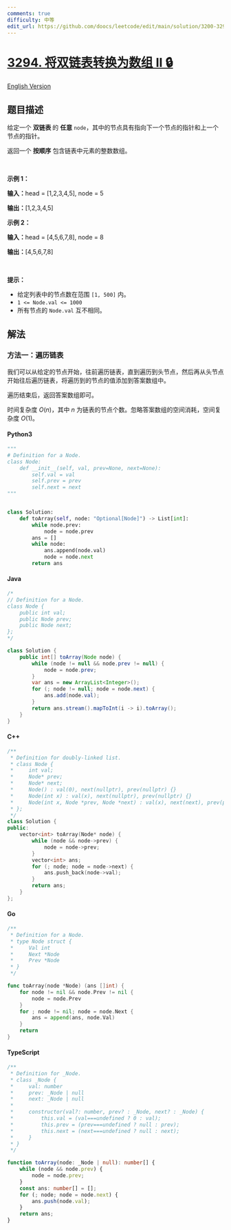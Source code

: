 ```yaml
---
comments: true
difficulty: 中等
edit_url: https://github.com/doocs/leetcode/edit/main/solution/3200-3299/3294.Convert%20Doubly%20Linked%20List%20to%20Array%20II/README.md
---
```


<!-- problem:start -->

# [3294. 将双链表转换为数组 II 🔒](https://leetcode.cn/problems/convert-doubly-linked-list-to-array-ii)

[English Version](/solution/3200-3299/3294.Convert%20Doubly%20Linked%20List%20to%20Array%20II/README_EN.md)

## 题目描述

<!-- description:start -->

<p>给定一个 <strong>双链表&nbsp;</strong>的&nbsp;<b>任意</b>&nbsp;<code>node</code>，其中的节点具有指向下一个节点的指针和上一个节点的指针。</p>

<p>返回一个 <strong>按顺序</strong> 包含链表中元素的整数数组。</p>

<p>&nbsp;</p>

<p><strong class="example">示例 1：</strong></p>

<div class="example-block">
<p><strong>输入：</strong><span class="example-io">head = [1,2,3,4,5], node = 5</span></p>

<p><span class="example-io"><b>输出：</b>[1,2,3,4,5]</span></p>
</div>

<p><strong class="example">示例 2：</strong></p>

<div class="example-block">
<p><span class="example-io"><b>输入：</b>head = [4,5,6,7,8], node = 8</span></p>

<p><span class="example-io"><b>输出：</b>[4,5,6,7,8]</span></p>
</div>

<p>&nbsp;</p>

<p><strong>提示：</strong></p>

<ul>
	<li>给定列表中的节点数在范围&nbsp;<code>[1, 500]</code>&nbsp;内。</li>
	<li><code>1 &lt;= Node.val &lt;= 1000</code></li>
	<li>所有节点的&nbsp;<code>Node.val</code>&nbsp;互不相同。</li>
</ul>

<!-- description:end -->

## 解法

<!-- solution:start -->

### 方法一：遍历链表

我们可以从给定的节点开始，往前遍历链表，直到遍历到头节点，然后再从头节点开始往后遍历链表，将遍历到的节点的值添加到答案数组中。

遍历结束后，返回答案数组即可。

时间复杂度 $O(n)$，其中 $n$ 为链表的节点个数。忽略答案数组的空间消耗，空间复杂度 $O(1)$。

<!-- tabs:start -->

#### Python3

```python
"""
# Definition for a Node.
class Node:
    def __init__(self, val, prev=None, next=None):
        self.val = val
        self.prev = prev
        self.next = next
"""


class Solution:
    def toArray(self, node: "Optional[Node]") -> List[int]:
        while node.prev:
            node = node.prev
        ans = []
        while node:
            ans.append(node.val)
            node = node.next
        return ans
```

#### Java

```java
/*
// Definition for a Node.
class Node {
    public int val;
    public Node prev;
    public Node next;
};
*/

class Solution {
    public int[] toArray(Node node) {
        while (node != null && node.prev != null) {
            node = node.prev;
        }
        var ans = new ArrayList<Integer>();
        for (; node != null; node = node.next) {
            ans.add(node.val);
        }
        return ans.stream().mapToInt(i -> i).toArray();
    }
}
```

#### C++

```cpp
/**
 * Definition for doubly-linked list.
 * class Node {
 *     int val;
 *     Node* prev;
 *     Node* next;
 *     Node() : val(0), next(nullptr), prev(nullptr) {}
 *     Node(int x) : val(x), next(nullptr), prev(nullptr) {}
 *     Node(int x, Node *prev, Node *next) : val(x), next(next), prev(prev) {}
 * };
 */
class Solution {
public:
    vector<int> toArray(Node* node) {
        while (node && node->prev) {
            node = node->prev;
        }
        vector<int> ans;
        for (; node; node = node->next) {
            ans.push_back(node->val);
        }
        return ans;
    }
};
```

#### Go

```go
/**
 * Definition for a Node.
 * type Node struct {
 *     Val int
 *     Next *Node
 *     Prev *Node
 * }
 */

func toArray(node *Node) (ans []int) {
	for node != nil && node.Prev != nil {
		node = node.Prev
	}
	for ; node != nil; node = node.Next {
		ans = append(ans, node.Val)
	}
	return
}
```

#### TypeScript

```ts
/**
 * Definition for _Node.
 * class _Node {
 *     val: number
 *     prev: _Node | null
 *     next: _Node | null
 *
 *     constructor(val?: number, prev? : _Node, next? : _Node) {
 *         this.val = (val===undefined ? 0 : val);
 *         this.prev = (prev===undefined ? null : prev);
 *         this.next = (next===undefined ? null : next);
 *     }
 * }
 */

function toArray(node: _Node | null): number[] {
    while (node && node.prev) {
        node = node.prev;
    }
    const ans: number[] = [];
    for (; node; node = node.next) {
        ans.push(node.val);
    }
    return ans;
}
```

<!-- tabs:end -->

<!-- solution:end -->

<!-- problem:end -->
